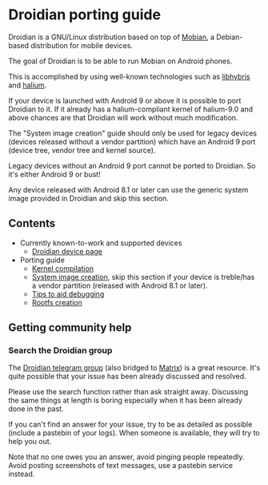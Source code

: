 Droidian porting guide
======================

Droidian is a GNU/Linux distribution based on top of [Mobian](https://mobian-project.org), a Debian-based distribution for mobile devices.

The goal of Droidian is to be able to run Mobian on Android phones.

This is accomplished by using well-known technologies such as [libhybris](https://github.com/libhybris/libhybris) and [halium](https://halium.org).

If your device is launched with Android 9 or above it is possible to port Droidian to it.
If it already has a halium-compliant kernel of halium-9.0 and above chances are that Droidian will work without much modification.

The "System image creation" guide should only be used for legacy devices (devices released without a vendor partition) which have an Android 9 port (device tree, vendor tree and kernel source).

Legacy devices without an Android 9 port cannot be ported to Droidian. So it's either Android 9 or bust!

Any device released with Android 8.1 or later can use the generic system image provided in Droidian and skip this section.

Contents
--------

* Currently known-to-work and supported devices
  * [Droidian device page](https://devices.droidian.org)
* Porting guide
  * [Kernel compilation](./kernel-compilation.md)
  * [System image creation](./image-creation.md), skip this section if your device is treble/has a vendor partition (released with Android 8.1 or later).
  * [Tips to aid debugging](./debugging-tips.md)
  * [Rootfs creation](./rootfs-creation.md)

Getting community help
----------------------

### Search the Droidian group

The [Droidian telegram group](https://t.me/DroidianLinux/) (also bridged to [Matrix](https://matrix.to/#/%23droidian:matrix.org)) is a great resource.
It's quite possible that your issue has been already discussed and resolved.

Please use the search function rather than ask straight away. Discussing the same things at length
is boring especially when it has been already done in the past.

If you can't find an answer for your issue, try to be as detailed as possible (include a pastebin of your logs). 
When someone is available, they will try to help you out.

Note that no one owes you an answer, avoid pinging people repeatedly. Avoid posting screenshots of
text messages, use a pastebin service instead.

